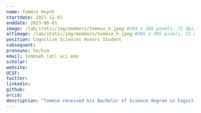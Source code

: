 ```yaml
---
name: Tommie Huynh
startdate: 2021-12-01
enddate: 2023-06-01
image: /lab/static/img/members/tommie_h.jpeg #365 x 365 pixels, 72 dpi, JPG
altimage: /lab/static/img/members/tommie_h.jpeg #365 x 365 pixels, 72 dpi, JPG
position: Cognitive Sciences Honors Student
subsequent:
pronouns: he/him
email: tommieh (at) uci.edu
scholar:
website:
UCSF:
twitter: 
linkedin: 
github: 
orcid:
description: "Tommie received his Bachelor of Science degree in Cognitive Sciences, with Honors, at the University of California, Irvine. His research interests are in the domain of memory and decision-making. More specifically, he wants to learn how people use their memory to represent the structure of their environments, and how they use that structure to guide their decisions. In his free time, Tommie enjoys the outdoors, plays and follows basketball, and builds custom keyboards.  You can catch him hiking with his dog Milo or rooting for his favorite NBA team (go Lakers!)."
---
```


